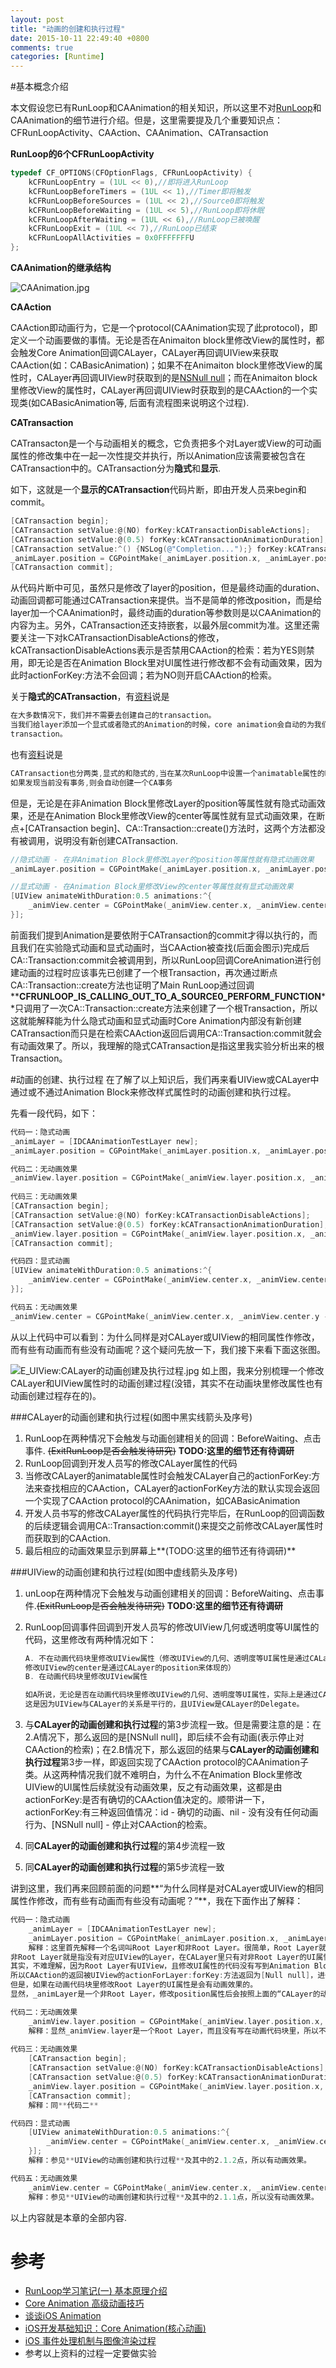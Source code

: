 ```yaml
---
layout: post
title: "动画的创建和执行过程"
date: 2015-10-11 22:49:40 +0800
comments: true
categories: [Runtime]
---
```


<!--more-->

#基本概念介绍

本文假设您已有RunLoop和CAAnimation的相关知识，所以这里不对[RunLoop](http://blog.handy.wang/blog/2014/05/26/runloopxue-xi-bi-ji-1/)和CAAnimation的细节进行介绍。但是，这里需要提及几个重要知识点：CFRunLoopActivity、CAAction、CAAnimation、CATransaction

**RunLoop的6个CFRunLoopActivity**

```objectivec
typedef CF_OPTIONS(CFOptionFlags, CFRunLoopActivity) {
    kCFRunLoopEntry = (1UL << 0),//即将进入RunLoop
    kCFRunLoopBeforeTimers = (1UL << 1),//Timer即将触发
    kCFRunLoopBeforeSources = (1UL << 2),//Source0即将触发
    kCFRunLoopBeforeWaiting = (1UL << 5),//RunLoop即将休眠
    kCFRunLoopAfterWaiting = (1UL << 6),//RunLoop已被唤醒
    kCFRunLoopExit = (1UL << 7),//RunLoop已结束
    kCFRunLoopAllActivities = 0x0FFFFFFFU
};
```

**CAAnimation的继承结构**

![CAAnimation.jpg](https://raw.githubusercontent.com/Handy-Wang/Handy-Wang.github.io/source/source/_posts/img/uiview_calayer_animation_creation_caanimation_hierarchy.jpg)

**CAAction**

CAAction即动画行为，它是一个protocol(CAAnimation实现了此protocol)，即定义一个动画要做的事情。无论是否在Animaiton block里修改View的属性时，都会触发Core Animation回调CALayer，CALayer再回调UIView来获取CAAction(如：CABasicAnimation)；如果不在Animaiton block里修改View的属性时，CALayer再回调UIView时获取到的是[NSNull null](空CAAction)；而在Animaiton block里修改View的属性时，CALayer再回调UIView时获取到的是CAAction的一个实现类(如CABasicAnimation等, 后面有流程图来说明这个过程).

**CATransaction**

CATransacton是一个与动画相关的概念，它负责把多个对Layer或View的可动画属性的修改集中在一起一次性提交并执行，所以Animation应该需要被包含在CATransaction中的。CATransaction分为**隐式**和**显示**.

如下，这就是一个**显示的CATransaction**代码片断，即由开发人员来begin和commit。

```objectivec
[CATransaction begin];
[CATransaction setValue:@(NO) forKey:kCATransactionDisableActions];
[CATransaction setValue:@(0.5) forKey:kCATransactionAnimationDuration];
[CATransaction setValue:^() {NSLog(@"Completion...");} forKey:kCATransactionCompletionBlock];
_animLayer.position = CGPointMake(_animLayer.position.x, _animLayer.position.y - 10);
[CATransaction commit];
```
	
从代码片断中可见，虽然只是修改了layer的position，但是最终动画的duration、动画回调都可能通过CATransaction来提供。当不是简单的修改position，而是给layer加一个CAAnimation时，最终动画的duration等参数则是以CAAnimation的内容为主。另外，CATransaction还支持嵌套，以最外层commit为准。这里还需要关注一下对kCATransactionDisableActions的修改，kCATransactionDisableActions表示是否禁用CAAction的检索：若为YES则禁用，即无论是否在Animation Block里对UI属性进行修改都不会有动画效果，因为此时actionForKey:方法不会回调；若为NO则开启CAAction的检索。

关于**隐式的CATransaction**，有[资料](http://blog.csdn.net/yaozhuoyu/article/details/9533909)说是

```objectivec
在大多数情况下，我们并不需要去创建自己的transaction。
当我们给layer添加一个显式或者隐式的Animation的时候，core animation会自动的为我们创建一个隐式的
transaction。
```

也有[资料](http://geeklu.com/2012/09/animation-in-ios/)说是

```objectivec
CATransaction也分两类,显式的和隐式的,当在某次RunLoop中设置一个animatable属性的时候,
如果发现当前没有事务,则会自动创建一个CA事务
```

但是，无论是在非Animation Block里修改Layer的position等属性就有隐式动画效果，还是在Animation Block里修改View的center等属性就有显式动画效果，在断点+[CATransaction begin]、CA::Transaction::create()方法时，这两个方法都没有被调用，说明没有新创建CATransaction.

```objectivec
//隐式动画 - 在非Animation Block里修改Layer的position等属性就有隐式动画效果
_animLayer.position = CGPointMake(_animLayer.position.x, _animLayer.position.y - 10);

//显式动画 - 在Animation Block里修改View的center等属性就有显式动画效果
[UIView animateWithDuration:0.5 animations:^{
    _animView.center = CGPointMake(_animView.center.x, _animView.center.y - 10);
}];
```

前面我们提到Animation是要依附于CATransaction的commit才得以执行的，而且我们在实验隐式动画和显式动画时，当CAAction被查找(后面会图示)完成后CA::Transaction:commit会被调用到，所以RunLoop回调CoreAnimation进行创建动画的过程时应该事先已创建了一个根Transaction，再次通过断点CA::Transaction::create方法也证明了Main RunLoop通过回调**__CFRUNLOOP_IS_CALLING_OUT_TO_A_SOURCE0_PERFORM_FUNCTION__**只调用了一次CA::Transaction::create方法来创建了一个根Transaction，所以这就能解释能为什么隐式动画和显式动画时Core Animation内部没有新创建CATransaction而只是在检索CAAction返回后调用CA::Transaction:commit就会有动画效果了。所以，我理解的隐式CATransaction是指这里我实验分析出来的根Transaction。

#动画的创建、执行过程
在了解了以上知识后，我们再来看UIView或CALayer中通过或不通过Animation Block来修改样式属性时的动画创建和执行过程。

先看一段代码，如下：

```objectivec
代码一：隐式动画
_animLayer = [IDCAAnimationTestLayer new];
_animLayer.position = CGPointMake(_animLayer.position.x, _animLayer.position.y - 10);

代码二：无动画效果
_animView.layer.position = CGPointMake(_animView.layer.position.x, _animView.layer.position.y - 10);
    
代码三：无动画效果
[CATransaction begin];
[CATransaction setValue:@(NO) forKey:kCATransactionDisableActions];
[CATransaction setValue:@(0.5) forKey:kCATransactionAnimationDuration];
_animView.layer.position = CGPointMake(_animView.layer.position.x, _animView.layer.position.y - 10);
[CATransaction commit];

代码四：显式动画
[UIView animateWithDuration:0.5 animations:^{
    _animView.center = CGPointMake(_animView.center.x, _animView.center.y - 10);
}];

代码五：无动画效果
_animView.center = CGPointMake(_animView.center.x, _animView.center.y - 10);
```

从以上代码中可以看到：为什么同样是对CALayer或UIView的相同属性作修改，而有些有动画而有些没有动画呢？这个疑问先放一下，我们接下来看下面这张图。

![E_UIView:CALayer的动画创建及执行过程.jpg](https://raw.githubusercontent.com/Handy-Wang/Handy-Wang.github.io/source/source/_posts/img/uiview_calayer_animation_creation_callprocess.jpg)
如上图，我来分别梳理一个修改CALayer和UIView属性时的动画创建过程(没错，其实不在动画块里修改属性也有动画创建过程存在的)。

###CALayer的动画创建和执行过程(如图中黑实线箭头及序号)

1. RunLoop在两种情况下会触发与动画创建相关的回调：BeforeWaiting、点击事件. ~~(ExitRunLoop是否会触发待研究)~~ **TODO:这里的细节还有待调研**
2. RunLoop回调到开发人员写的修改CALayer属性的代码
3. 当修改CALayer的animatable属性时会触发CALayer自己的actionForKey:方法来查找相应的CAAction，CALayer的actionForKey方法的默认实现会返回一个实现了CAAction protocol的CAAnimation，如CABasicAnimation
4. 开发人员书写的修改CALayer属性的代码执行完毕后，在RunLoop的回调函数的后续逻辑会调用CA::Transaction:commit()来提交之前修改CALayer属性时而获取到的CAAction.
5. 最后相应的动画效果显示到屏幕上**(TODO:这里的细节还有待调研)**

###UIView的动画创建和执行过程(如图中虚线箭头及序号)


1. unLoop在两种情况下会触发与动画创建相关的回调：BeforeWaiting、点击事件.~~(ExitRunLoop是否会触发待研究)~~ **TODO:这里的细节还有待调研**
2. RunLoop回调事件回调到开发人员写的修改UIView几何或透明度等UI属性的代码，这里修改有两种情况如下：

	```objectivec
	A. 不在动画代码块里修改UIView属性（修改UIView的几何、透明度等UI属性是通过CALayer的对应属性修改来体现的，
	修改UIView的center是通过CALayer的position来体现的）
	B. 在动画代码块里修改UIView属性
	
	如A所说，无论是否在动画代码块里修改UIView的几何、透明度等UI属性，实际上是通过CALayer修改对应属性来完成的，
	这是因为UIView与CALayer的关系是平行的，且UIView是CALayer的Delegate。
	```

3. 与**CALayer的动画创建和执行过程**的第3步流程一致。但是需要注意的是：在2.A情况下，那么返回的是[NSNull null]，即后续不会有动画(表示停止对CAAction的检索)；在2.B情况下，那么返回的结果与**CALayer的动画创建和执行过程**第3步一样，即返回实现了CAAction protocol的CAAnimation子类。从这两种情况我们就不难明白，为什么不在Animation Block里修改UIView的UI属性后续就没有动画效果，反之有动画效果，这都是由actionForKey:是否有确切的CAAction值决定的。顺带讲一下，actionForKey:有三种返回值情况：id<CAAction> - 确切的动画、nil - 没有没有任何动画行为、[NSNull null] - 停止对CAAction的检索。
4. 同**CALayer的动画创建和执行过程**的第4步流程一致
5. 同**CALayer的动画创建和执行过程**的第5步流程一致

讲到这里，我们再来回顾前面的问题**“为什么同样是对CALayer或UIView的相同属性作修改，而有些有动画而有些没有动画呢？”**，我在下面作出了解释：

```objectivec
代码一：隐式动画
	_animLayer = [IDCAAnimationTestLayer new];
	_animLayer.position = CGPointMake(_animLayer.position.x, _animLayer.position.y - 10);
	解释：这里首先解释一个名词叫Root Layer和非Root Layer。很简单，Root Layer就是指有对应UIView的Layer，
非Root Layer就是指没有对应UIView的Layer，在CALayer里只有对非Root Layer的UI属性修改才会有隐式动画效果。
其实，不难理解，因为Root Layer有UIView，且修改UI属性的代码没有写到Animation Block里，
所以CAAction的返回被UIView的actionForLayer:forKey:方法返回为[Null null]，进一步回调到CALayer里actionForKey:的返回值为nil。
但是，如果在动画代码块里修改Root Layer的UI属性是会有动画效果的。
显然，_animLayer是一个非Root Layer，修改position属性后会按照上面的“CALayer的动画创建和执行过程”来执行，所以有动画效果。

代码二：无动画效果
	_animView.layer.position = CGPointMake(_animView.layer.position.x, _animView.layer.position.y - 10);
	解释：显然_animView.layer是一个Root Layer，而且没有写在动画代码块里，所以不会有隐式动画。
    
代码三：无动画效果
	[CATransaction begin];
	[CATransaction setValue:@(NO) forKey:kCATransactionDisableActions];
	[CATransaction setValue:@(0.5) forKey:kCATransactionAnimationDuration];
	_animView.layer.position = CGPointMake(_animView.layer.position.x, _animView.layer.position.y - 10);
	[CATransaction commit];
	解释：同**代码二**

代码四：显式动画
	[UIView animateWithDuration:0.5 animations:^{
	    _animView.center = CGPointMake(_animView.center.x, _animView.center.y - 10);
	}];
	解释：参见**UIView的动画创建和执行过程**及其中的2.1.2点，所以有动画效果。

代码五：无动画效果
	_animView.center = CGPointMake(_animView.center.x, _animView.center.y - 10);
	解释：参见**UIView的动画创建和执行过程**及其中的2.1.1点，所以没有动画效果。
```

以上内容就是本章的全部内容.

# 参考
* [RunLoop学习笔记(一) 基本原理介绍](http://blog.handy.wang/blog/2014/05/26/runloopxue-xi-bi-ji-1/)
* [Core Animation 高级动画技巧](http://blog.csdn.net/yaozhuoyu/article/details/9533909)
* [谈谈iOS Animation](http://geeklu.com/2012/09/animation-in-ios/)
* [iOS开发基础知识：Core Animation(核心动画)](http://www.jianshu.com/p/8c1c1697c0ce)
* [iOS 事件处理机制与图像渲染过程](http://mp.weixin.qq.com/s?__biz=MzAwNDY1ODY2OQ==&mid=400417748&idx=1&sn=0c5f6747dd192c5a0eea32bb4650c160&scene=4#wechat_redirect)
* 参考以上资料的过程一定要做实验
